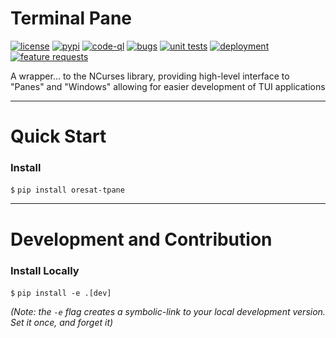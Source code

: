 # Terminal Pane

[![license](https://img.shields.io/github/license/oresat/oresat-tpane)](./LICENSE)
[![pypi](https://img.shields.io/pypi/v/oresat-tpane)](https://pypi.org/project/oresat-tpane)
[![code-ql](https://img.shields.io/github/workflow/status/oresat/oresat-tpane/Code%20Quality?label=code%20quality)](https://github.com/oresat/oresat-tpane/actions/workflows/codeql-analysis.yml)
[![bugs](https://img.shields.io/github/issues/oresat/oresat-tpane/bug?label=bugs)](https://github.com/oresat/oresat-tpane/labels/bug)
[![unit tests](https://img.shields.io/github/workflow/status/oresat/oresat-tpane/Unit%20Tests?label=unit%20tests)](https://github.com/oresat/oresat-tpane/actions/workflows/unit-tests.yml)
[![deployment](https://img.shields.io/github/workflow/status/oresat/oresat-tpane/Deploy%20to%20PyPi?label=deployment)](https://github.com/oresat/oresat-tpane/actions/workflows/deployment.yaml)
[![feature requests](https://img.shields.io/github/issues/oresat/oresat-tpane/feature%20request?color=purple&label=feature%20request)](https://github.com/oresat/oresat-tpane/labels/feature%20request)

A wrapper... to the NCurses library, providing high-level interface to "Panes" and "Windows" allowing for easier development of TUI applications

***

# Quick Start

### Install

`$` `pip install oresat-tpane`

***

# Development and Contribution

<!-- ### Documentation

Check out our [Read The Docs](https://oresat-tpane.readthedocs.io) pages for more info on the application sub-components and methods. -->

### Install Locally

`$` `pip install -e .[dev]`

*(Note: the `-e` flag creates a symbolic-link to your local development version. Set it once, and forget it)*
